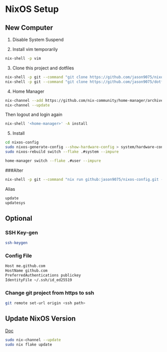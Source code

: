# NixOS Setup

## New Computer

1. Disable System Suspend

2. Install vim temporarily

```bash
nix-shell -p vim
```

3. Clone this project and dotfiles

```bash
nix-shell -p git --command "git clone https://github.com/jason9075/nixos-config ~/nixos-config"
nix-shell -p git --command "git clone https://github.com/jason9075/dotfiles ~/.dotfiles"
```

4. Home Manager

```bash
nix-channel --add https://github.com/nix-community/home-manager/archive/master.tar.gz home-manager
nix-channel --update
```

Then logout and login again

```bash
nix-shell '<home-manager>' -A install
```

5. Install

```bash
cd nixos-config
sudo nixos-generate-config --show-hardware-config > system/hardware-configuration.nix
sudo nixos-rebuild switch --flake .#system --impure

home-manager switch --flake .#user --impure
```

###Alter

```bash
nix-shell -p git --command "nix run github:jason9075/nixos-config.git --extra-experimental-features nix-command --extra-experimental-features flakes"
``````

Alias

```bash
update
updatesys
```

## Optional

### SSH Key-gen

```bash
ssh-keygen
```

### Config File

```bash
Host me.github.com
HostName github.com
PreferredAuthentications publickey
IdentityFile ~/.ssh/id_ed25519
```

### Change git project from https to ssh

```bash
git remote set-url origin <ssh path>
```

## Update NixOS Version

[Doc](https://nixos.org/manual/nixos/stable/index.html#sec-upgrading)

```bash
sudo nix-channel --update
sudo nix flake update
```
